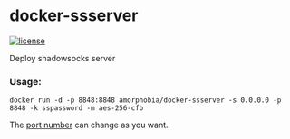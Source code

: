 # docker-ssserver

[![license](https://img.shields.io/github/license/mashape/apistatus.svg?maxAge=2592000)](https://raw.githubusercontent.com/amorphobia/docker-ssserver/master/LICENSE)

Deploy shadowsocks server

### Usage:

```shell
docker run -d -p 8848:8848 amorphobia/docker-ssserver -s 0.0.0.0 -p 8848 -k sspassword -m aes-256-cfb
```

The [port number](https://docs.docker.com/engine/reference/run/#expose-incoming-ports) can change as you want. 

